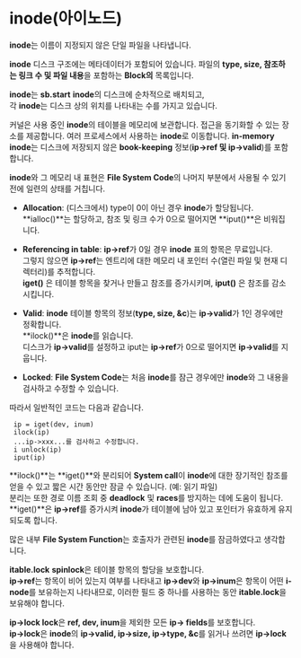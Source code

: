 # inode(아이노드)

**inode**는 이름이 지정되지 않은 단일 파일을 나타냅니다.

**inode** 디스크 구조에는 메타데이터가 포함되어 있습니다.
파일의 **type, size, 참조하는 링크 수 및 파일 내용**을 포함하는 **Block의** 목록입니다.
  
**inode**는 **sb.start** **inode**의 디스크에 순차적으로 배치되고,  
각 **inode**는 디스크 상의 위치를 나타내는 수를 가지고 있습니다.  
  
커널은 사용 중인 **inode**의 테이블을 메모리에 보관합니다.
접근을 동기화할 수 있는 장소를 제공합니다.
여러 프로세스에서 사용하는 **inode**로 이동합니다.
**in-memory** **inode**는 디스크에 저장되지 않은 **book-keeping** 정보(**ip->ref 및 ip->valid**)를 포함합니다.  
  
**inode**와 그 메모리 내 표현은 **File System Code**의 나머지 부분에서 사용될 수 있기 전에 일련의 상태를 거칩니다.  
  
* **Allocation**: (디스크에서) type이 0이 아닌 경우 **inode**가 할당됩니다.  
**ialloc()**는 할당하고, 참조 및 링크 수가 0으로 떨어지면 **iput()**은 비워집니다.  
  
* **Referencing in table**: **ip->ref**가 0일 경우 **inode** 표의 항목은 무료입니다.  
  그렇지 않으면 **ip->ref**는 엔트리에 대한 메모리 내 포인터 수(열린 파일 및 현재 디렉터리)를 추적합니다.  
  **iget()** 은 테이블 항목을 찾거나 만들고 참조를 증가시키며, **iput()** 은 참조를 감소시킵니다.  
  
* **Valid**: **inode** 테이블 항목의 정보(**type, size, &c**)는 **ip->valid**가 1인 경우에만 정확합니다.  
  **ilock()**은 **inode**를 읽습니다.  
 디스크가 **ip->valid**를 설정하고 iput는 **ip->ref**가 0으로 떨어지면 **ip->valid**를 지웁니다.  
  
* **Locked**: **File System Code**는 처음 **inode**를 잠근 경우에만 **inode**와 그 내용을 검사하고 수정할 수 있습니다.  
  
따라서 일반적인 코드는 다음과 같습니다.  

```code
 ip = iget(dev, inum)
 ilock(ip)
 ...ip->xxx...를 검사하고 수정합니다.
 i unlock(ip)
 iput(ip)
```

**ilock()**는 **iget()**와 분리되어 **System call**이 **inode**에 대한 장기적인 참조를 얻을 수 있고 짧은 시간 동안만 잠글 수 있습니다. (예: 읽기 파일)  
분리는 또한 경로 이름 조회 중 **deadlock** 및 **races**를 방지하는 데에 도움이 됩니다.  
**iget()**은 **ip->ref**를 증가시켜 **inode**가 테이블에 남아 있고 포인터가 유효하게 유지되도록 합니다.  
  
많은 내부 **File System Function**는 호출자가 관련된 **inode**를 잠금하였다고 생각합니다.  
  
**itable.lock** **spinlock**은 테이블 항목의 할당을 보호합니다.  
**ip->ref**는 항목이 비어 있는지 여부를 나타내고 **ip->dev**와 **ip->inum**은 항목이 어떤 **i-node**를 보유하는지 나타내므로, 이러한 필드 중 하나를 사용하는 동안 **itable.lock**을 보유해야 합니다.  
  
**ip->lock lock**은 **ref, dev, inum**을 제외한 모든 **ip-> fields**를 보호합니다.  
**ip->lock**은 **inode**의 **ip->valid, ip->size, ip->type, &c**를 읽거나 쓰려면 **ip->lock**을 사용해야 합니다.  
